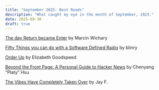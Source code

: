 ```yaml
---
title: "September 2025: Best Reads"
description: "What caught my eye in the month of September, 2025."
date: 2025-09-30
draft: true
---
```

[The day Return became Enter](https://aresluna.org/the-day-return-became-enter/) by Marcin Wichary

[Fifty Things you can do with a Software Defined Radio](https://blinry.org/50-things-with-sdr/) by blinry

[Order Up](https://casualarchivist.substack.com/p/order-up) by Elizabeth Goodspeed

[Beyond the Front Page: A Personal Guide to Hacker News](https://hsu.cy/2025/09/how-to-read-hn/) by Chenyang “Platy” Hsu

[The Vibes Have Completely Taken Over](https://datastream.substack.com/p/the-vibes-have-completely-taken-over) by Jay F.
